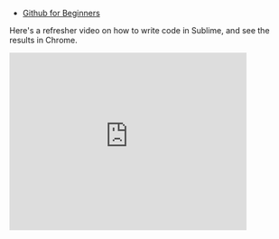 * [Github for Beginners](http://readwrite.com/2013/09/30/understanding-github-a-journey-for-beginners-part-1)

Here's a refresher video on how to write code in Sublime, and see the results in Chrome.

<iframe width="420" height="315" src="https://www.youtube.com/embed/Yl9_eJ8Dm8o" frameborder="0" allowfullscreen></iframe>
